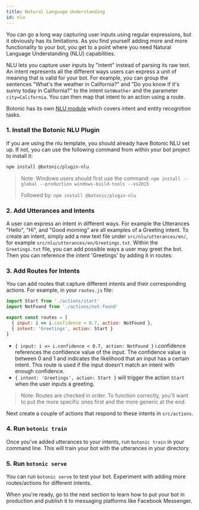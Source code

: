 ```yaml
---
title: Natural Language Understanding
id: nlu
---
```



You can go a long way capturing user inputs using regular expressions, but it obviously has its limitations. As you find yourself adding more and more functionality to your bot, you get to a point where you need Natural Language Understanding (NLU) capabilities.

NLU lets you capture user inputs by "intent" instead of parsing its raw text. An intent represents all the different ways users can express a unit of meaning that is valid for your bot. For example, you can group the sentences "What's the weather in California?" and "Do you know if it's sunny today in California?" to the intent `GetWeather` and the parameter `city=California`. You can then map that intent to an action using a route.

Botonic has its own [NLU module](/concepts/nlu) which covers intent and entity recognition tasks.

### 1. Install the Botonic NLU Plugin 
If you are using the nlu template, you should already have Botonic NLU set up.
If not, you can use the following command from within your bot project to install it:

```bash
npm install @botonic/plugin-nlu 
```
> Note: Windows users should first use the command:
> `npm install --global --production windows-build-tools --vs2015`
>
>Followed by: `npm install @botonic/plugin-nlu `

### 2. Add Utterances and Intents
A user can express an intent in different ways. For example the Utterances "Hello", "Hi", and "Good morning" are all examples of a Greeting intent. 
To create an intent, simply add a new text file under `src/nlu/utterances/en/`, for example `src/nlu/utterances/en/Greetings.txt`.
Within the `Greetings.txt` file, you can add possible ways a user may greet the bot. Then you can reference the intent 'Greetings' by adding it in routes:

### 3. Add Routes for Intents

You can add routes that capture different intents and their corresponding actions. For example, in your `routes.js` file:

```javascript
import Start from './actions/start'
import NotFound from './actions/not-found'

export const routes = [
  { input: i => i.confidence < 0.7, action: NotFound },
  { intent: 'Greetings', action: Start }
]
```

- `{ input: i => i.confidence < 0.7, action: NotFound }` i.confidence references the confidence value of the input. The confidence value is 
between 0 and 1 and indicates the likelihood that an input has a certain intent. This route is used if the input doesn't match an intent with enough confidence.
- `{ intent: 'Greetings', action: Start }` will trigger the action `Start` when the user inputs a greeting.

>Note: Routes are checked in order. To function correctly, you'll want to put the more specific ones first and the more generic at the end.

Next create a couple of actions that respond to these intents in `src/actions`.

### 4. Run `botonic train`
Once you've added utterances to your intents, run `botonic train` in your command line. This will train your bot with the utterances in your directory.

### 5. Run `botonic serve`
You can run `botonic serve` to test your bot. 
Experiment with adding more routes/actions for different intents. 

When you're ready, go to the next section to learn how to put your bot in production and publish it to messaging platforms like Facebook Messenger.

